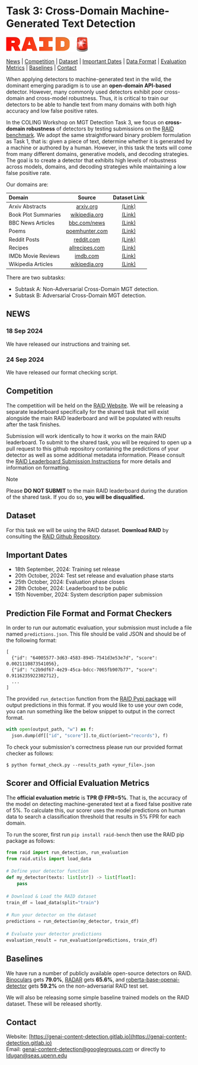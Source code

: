 # Task 3: Cross-Domain Machine-Generated Text Detection

<p align="left" float="left">
  <img src="logo.png" height="40" />
</p>


[News](#news) | [Competition](#competition) | [Dataset](#dataset) | [Important Dates](#important_dates) | [Data Format](#data_format) | [Evaluation Metrics](#scorer_and_official_evaluation_metrics) | [Baselines](#baselines) | [Contact](#contact)

<!-- Large language models (LLMs) are becoming mainstream and easily accessible, ushering in an explosion of machine-generated content over various channels, such as news, social media, question-answering forums, educational, and even academic contexts. Recent LLMs, such as GPT-4o, Claude3.5 and Gemini1.5-pro, generate remarkably fluent responses to a wide variety of user queries. The articulate nature of such generated texts makes LLMs attractive for replacing human labor in many scenarios. However, this has also resulted in concerns regarding their potential misuse, such as spreading misinformation and causing disruptions in the education system. Since humans perform only slightly better than chance when classifying machine-generated vs. human-written text, there is a need to develop automatic systems to identify machine-generated text with the goal of mitigating its potential misuse. -->

When applying detectors to machine-generated text in the wild, the dominant emerging paradigm is to use an **open-domain API-based** detector. However, many commonly used detectors exhibit poor cross-domain and cross-model robustness. Thus, it is critical to train our detectors to be able to handle text from many domains with both high accuracy and low false positive rates.

In the COLING Workshop on MGT Detection Task 3, we focus on **cross-domain robustness** of detectors by testing submissions on the [RAID benchmark](https://raid-bench.xyz/). We adopt the same straightforward binary problem formulation as Task 1, that is: given a piece of text, determine whether it is generated by a machine or authored by a human. However, in this task the texts will come from many different domains, generative models, and decoding strategies. The goal is to create a detector that exhibits high levels of robustness across models, domains, and decoding strategies while maintaining a low false positive rate.

Our domains are:

| Domain              | Source | Dataset Link |
| :---------------- | :------: | :----: |
| Arxiv Abstracts | [arxiv.org](https://arxiv.org) | [(Link)](https://www.kaggle.com/datasets/Cornell-University/arxiv) |
| Book Plot Summaries | [wikipedia.org](https://wikipedia.org) | [(Link)](https://paperswithcode.com/dataset/cmu-book-summary-dataset) |
| BBC News Articles |  [bbc.com/news](https://www.bbc.com/news) | [(Link)](https://github.com/derekgreene/bbc-datasets) |
| Poems |  [poemhunter.com](https://www.poemhunter.com/)   | [(Link)](https://www.kaggle.com/datasets/michaelarman/poemsdataset) |
| Reddit Posts | [reddit.com](https://www.reddit.com/) | [(Link)](https://huggingface.co/datasets/sentence-transformers/reddit-title-body) |
| Recipes | [allrecipes.com](https://www.allrecipes.com/) | [(Link)](https://recipenlg.cs.put.poznan.pl/) |
| IMDb Movie Reviews | [imdb.com](https://www.imdb.com/) | [(Link)](https://ieee-dataport.org/open-access/imdb-movie-reviews-dataset) |
| Wikipedia Articles | [wikipedia.org](https://www.wikipedia.org/) | [(Link)](https://huggingface.co/datasets/aadityaubhat/GPT-wiki-intro) |

<!-- [cookbooks.com](https://cookbooks.com/), [food.com](https://www.food.com/), [yummly.com](https://www.yummly.com/) -->

There are two subtasks:
- Subtask A: Non-Adversarial Cross-Domain MGT detection.
- Subtask B: Adversarial Cross-Domain MGT detection.

## <a name="news"></a>NEWS 

### 18 Sep 2024

We have released our instructions and training set.

### 24 Sep 2024

We have released our format checking script.

## <a name="competition"></a>Competition

The competition will be held on the [RAID Website](https://raid-bench.xyz/). We will be releasing a separate leaderboard specifically for the shared task that will exist alongside the main RAID leaderboard and will be populated with results after the task finishes.

Submission will work identically to how it works on the main RAID leaderboard. To submit to the shared task, you will be required to open up a pull request to this github repository containing the predictions of your detector as well as some additional metadata information. Please consult the [RAID Leaderboard Submission Instructions](https://github.com/liamdugan/raid?tab=readme-ov-file#leaderboard-submission) for more details and information on formatting.

> [!NOTE]
> Please **DO NOT SUBMIT** to the main RAID leaderboard during the duration of the shared task. If you do so, **you will be disqualified.**

## <a name="dataset"></a>Dataset
For this task we will be using the RAID dataset.
**Download RAID** by consulting the [RAID Github Repository](https://github.com/liamdugan/raid?tab=readme-ov-file#download-raid).

## <a name="important_dates"></a>Important Dates

- 18th September, 2024: Training set release
- 20th October, 2024: Test set release and evaluation phase starts
- 25th October, 2024: Evaluation phase closes
- 28th October, 2024: Leaderboard to be public
- 15th November, 2024: System description paper submission

## <a name="data_format"></a>Prediction File Format and Format Checkers

In order to run our automatic evaluation, your submission must include a file named `predictions.json`.
This file should be valid JSON and should be of the following format:
```
[
  {"id": "64005577-3d63-4583-8945-7541d3e53e7d", "score": 0.0021110873541056},
  {"id": "c2b9df67-4e29-45ca-bdcc-7065fb907b77", "score": 0.9116235922302712},
  ...
]
```
The provided `run_detection` function from the [RAID Pypi package](https://pypi.org/project/raid-bench/) will output predictions in this format. 
If you would like to use your own code, you can run something like the below snippet to output in the correct format.
```py
with open(output_path, "w") as f:
  json.dump(df[["id", "score"]].to_dict(orient="records"), f)
```

To check your submission's correctness please run our provided format checker as follows:
```
$ python format_check.py --results_path <your_file>.json
```

## <a name="scorer_and_official_evaluation_metrics"></a>Scorer and Official Evaluation Metrics

The **official evaluation metric** is **TPR @ FPR=5%**. That is, the accuracy of the model on detecting machine-generated text at a fixed false positive rate of 5%.
To calculate this, our scorer uses the model predictions on human data to search a classification threshold that results in 5% FPR for each domain.

To run the scorer, first run `pip install raid-bench` then use the RAID pip package as follows:

```py
from raid import run_detection, run_evaluation
from raid.utils import load_data

# Define your detector function
def my_detector(texts: list[str]) -> list[float]:
    pass

# Download & Load the RAID dataset
train_df = load_data(split="train")

# Run your detector on the dataset
predictions = run_detection(my_detector, train_df)

# Evaluate your detector predictions
evaluation_result = run_evaluation(predictions, train_df)
```

## <a name="baselines"></a>Baselines

We have run a number of publicly available open-source detectors on RAID. [Binoculars](https://arxiv.org/abs/2401.12070) gets **79.0%**, [RADAR](https://huggingface.co/TrustSafeAI/RADAR-Vicuna-7B) gets **65.6%**, and [roberta-base-openai-detector](https://huggingface.co/openai-community/roberta-base-openai-detector) gets **59.2%** on the non-adversarial RAID test set.

We will also be releasing some simple baseline trained models on the RAID dataset. These will be released shortly.

## <a name="contact"></a>Contact

Website: [https://genai-content-detection.gitlab.io](https://genai-content-detection.gitlab.io)  
Email: genai-content-detection@googlegroups.com or directly to ldugan@seas.upenn.edu
